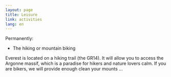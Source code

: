 ```yaml
---
layout: page
title: Leisure
link: activities
lang: en
---
```



Permanently:


- The hiking or mountain biking


Everest is located on a hiking trail (the GR14). It will allow you to access the Argonne massif, which is a paradise for hikers and nature lovers calm. If you are bikers, we will provide enough clean your mounts ...
